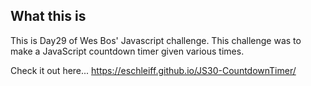 ## What this is

This is Day29 of Wes Bos' Javascript challenge. This challenge was to make a JavaScript countdown timer given various times.

Check it out here... https://eschleiff.github.io/JS30-CountdownTimer/
